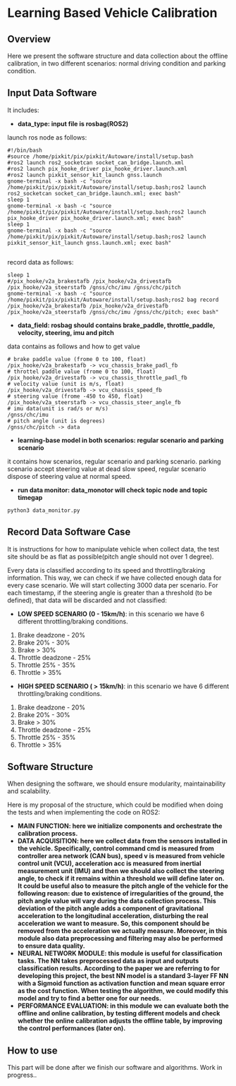 # Learning Based Vehicle Calibration

## Overview

Here we present the software structure and data collection about the offline calibration, in two different scenarios: normal driving condition and parking condition.

## Input Data Software

It includes:
- **data_type: input file is rosbag(ROS2)**

launch ros node as follows:
```
#!/bin/bash
#source /home/pixkit/pix/pixkit/Autoware/install/setup.bash
#ros2 launch ros2_socketcan socket_can_bridge.launch.xml
#ros2 launch pix_hooke_driver pix_hooke_driver.launch.xml
#ros2 launch pixkit_sensor_kit_launch gnss.launch
gnome-terminal -x bash -c "source /home/pixkit/pix/pixkit/Autoware/install/setup.bash;ros2 launch ros2_socketcan socket_can_bridge.launch.xml; exec bash"
sleep 1
gnome-terminal -x bash -c "source /home/pixkit/pix/pixkit/Autoware/install/setup.bash;ros2 launch pix_hooke_driver pix_hooke_driver.launch.xml; exec bash"
sleep 1
gnome-terminal -x bash -c "source /home/pixkit/pix/pixkit/Autoware/install/setup.bash;ros2 launch pixkit_sensor_kit_launch gnss.launch.xml; exec bash"


```

record data as follows:
```
sleep 1
#/pix_hooke/v2a_brakestafb /pix_hooke/v2a_drivestafb /pix_hooke/v2a_steerstafb /gnss/chc/imu /gnss/chc/pitch
gnome-terminal -x bash -c "source /home/pixkit/pix/pixkit/Autoware/install/setup.bash;ros2 bag record /pix_hooke/v2a_brakestafb /pix_hooke/v2a_drivestafb /pix_hooke/v2a_steerstafb /gnss/chc/imu /gnss/chc/pitch; exec bash"
```


- **data_field: rosbag should contains brake_paddle, throttle_paddle, velocity, steering, imu and pitch**

data contains as follows and how to get value
```
# brake paddle value (frome 0 to 100, float)
/pix_hooke/v2a_brakestafb -> vcu_chassis_brake_padl_fb
# throttel paddle value (frome 0 to 100, float)
/pix_hooke/v2a_drivestafb -> vcu_chassis_throttle_padl_fb
# velocity value (unit is m/s, float)
/pix_hooke/v2a_drivestafb -> vcu_chassis_speed_fb
# steering value (frome -450 to 450, float)
/pix_hooke/v2a_steerstafb -> vcu_chassis_steer_angle_fb
# imu data(unit is rad/s or m/s)
/gnss/chc/imu
# pitch angle (unit is degrees)
/gnss/chc/pitch -> data
```
- **learning-base model in both scenarios: regular scenario and parking scenario**

it contains how scenarios, regular scenario and parking scenario. parking scenario accept steering value at dead slow speed, regular scenario dispose of steering value at normal speed.

- **run data monitor: data_monotor will check topic node and topic timegap**

```
python3 data_monitor.py
```
## Record Data Software Case

It is instructions for how to manipulate vehicle when collect data, the test site should be as flat as possible(pitch angle should not over 1 degree). 

Every data is classified according to its speed and throttling/braking information. This way, we can check if we have collected enough data for every case scenario. We will start collecting 3000 data per scenario. For each timestamp, if the steering angle is greater than a threshold (to be defined), that data will be discarded and not classified:

- **LOW SPEED SCENARIO (0 - 15km/h)**: in this scenario we have 6 different throttling/braking conditions.
1. Brake deadzone - 20%
2. Brake 20% - 30%
3. Brake > 30%
4. Throttle deadzone - 25%
5. Throttle 25% - 35%
6. Throttle > 35%

- **HIGH SPEED SCENARIO ( > 15km/h)**: in this scenario we have 6 different throttling/braking conditions.
1. Brake deadzone - 20%
2. Brake 20% - 30%
3. Brake > 30%
4. Throttle deadzone - 25%
5. Throttle 25% - 35%
6. Throttle > 35%


## Software Structure
When designing the software, we should ensure modularity, maintainability and scalability.

Here is my proposal of the structure, which could be modified when doing the tests and when implementing the code on ROS2:

- **MAIN FUNCTION: here we initialize components and orchestrate the calibration process.**
- **DATA ACQUISITION: here we collect data from the sensors installed in the vehicle. Specifically, control command cmd is measured from controller area network (CAN bus), speed v is measured from vehicle control unit (VCU), acceleration acc is measured from inertial measurement unit (IMU) and then we should also collect the steering angle, to check if it remains within a threshold we will define later on. It could be useful also to measure the pitch angle of the vehicle for the following reason: due to existence of irregularities of the ground, the pitch angle value will vary during the data collection process. This deviation of the pitch angle adds a component of gravitational acceleration to the longitudinal acceleration, disturbing the real acceleration we want to measure. So, this component should be removed from the acceleration we actually measure. Moreover, in this module also data preprocessing and filtering may also be performed to ensure data quality.**
- **NEURAL NETWORK MODULE: this module is useful for classification tasks. The NN takes preprocessed data as input and outputs classification results. According to the paper we are referring to for developing this project, the best NN model is a standard 3-layer FF NN with a Sigmoid function as activation function and mean square error as the cost function. When testing the algorithm, we could modify this model and try to find a better one for our needs.**
- **PERFORMANCE EVALUATION: in this module we can evaluate both the offline and online calibration, by testing different models and check whether the online calibration adjusts the offline table, by improving the control performances (later on).**










## How to use
This part will be done after we finish our software and algorithms. Work in progress..







